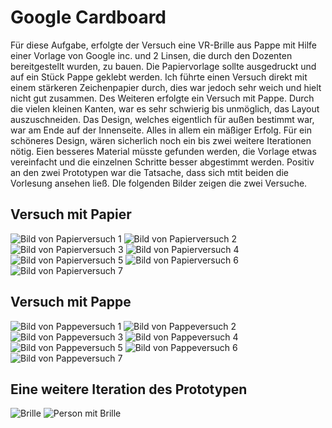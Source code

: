 # Google Cardboard
Für diese Aufgabe, erfolgte der Versuch eine VR-Brille aus Pappe mit Hilfe einer Vorlage 
von Google inc. und 2 Linsen, die durch den Dozenten bereitgestellt wurden, zu bauen.
Die Papiervorlage sollte ausgedruckt und auf ein Stück Pappe geklebt werden. 
Ich führte einen Versuch direkt mit einem stärkeren Zeichenpapier durch, 
dies war jedoch sehr weich und hielt nicht gut zusammen. 
Des Weiteren erfolgte ein Versuch mit Pappe. 
Durch die vielen kleinen Kanten, war es sehr schwierig bis unmöglich, das Layout auszuschneiden. 
Das Design, welches eigentlich für außen bestimmt war, war am Ende auf der Innenseite. 
Alles in allem ein mäßiger Erfolg. Für ein schöneres Design, 
wären sicherlich noch ein bis zwei weitere Iterationen nötig.
Eien besseres Material müsste gefunden werden, die Vorlage etwas vereinfacht und die einzelnen Schritte besser abgestimmt werden. 
Positiv an den zwei Prototypen war die Tatsache, dass sich mtit beiden die Vorlesung ansehen ließ.
DIe folgenden Bilder zeigen die zwei Versuche.

## Versuch mit Papier

![Bild von Papierversuch 1](img/paper/paper_1.jpg)
![Bild von Papierversuch 2](img/paper/paper_2.jpg)
![Bild von Papierversuch 3](img/paper/paper_3.jpg)
![Bild von Papierversuch 4](img/paper/paper_4.jpg)
![Bild von Papierversuch 5](img/paper/paper_5.jpg)
![Bild von Papierversuch 6](img/paper/paper_6.jpg)
![Bild von Papierversuch 7](img/paper/paper_7.jpg)

## Versuch mit Pappe

![Bild von Pappeversuch 1](img/cardboard/0.jpg)
![Bild von Pappeversuch 2](img/cardboard/1.jpg)
![Bild von Pappeversuch 3](img/cardboard/2.jpg)
![Bild von Pappeversuch 4](img/cardboard/3.jpg)
![Bild von Pappeversuch 5](img/cardboard/4.jpg)
![Bild von Pappeversuch 6](img/cardboard/5.jpg)
![Bild von Pappeversuch 7](img/cardboard/6.jpg)

## Eine weitere Iteration des Prototypen
![Brille](img/iteration/brille.png)
![Person mit Brille](img/iteration/person_mit_brille.png)
